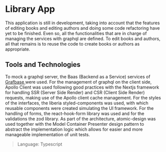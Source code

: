 # Library App

This application is still in development, taking into account that the features of editing books and editing authors and doing some code refactoring have yet to be finished. Even so, all the functionalities that are in charge of managing the services with graphql are defined.
To edit books and authors, all that remains is to reuse the code to create books or authors as appropriate.

## Tools and Technologies

To mock a graphql server, the Baas (Backend as a Service) services of [Grafbase ](https://grafbase.com/) were used.
For the management of graphql on the client side, Apollo Client was used following good practices with the Nextjs framework for handling SSR (Server Side Render) and CSR (Client Side Render) requests, making use of the Apollo client cache management. For the styles of the interfaces, the liberia styled-components was used, with which reusable components were created simulating the UI framework. For the handling of forms, the react-hook-form library was used and for the validations the zod library. As part of the architecture, atomic-design was used together with the Model Container Presenter design pattern to abstract the implementation logic which allows for easier and more manageable implementation of unit tests.

> Language: Typescript
